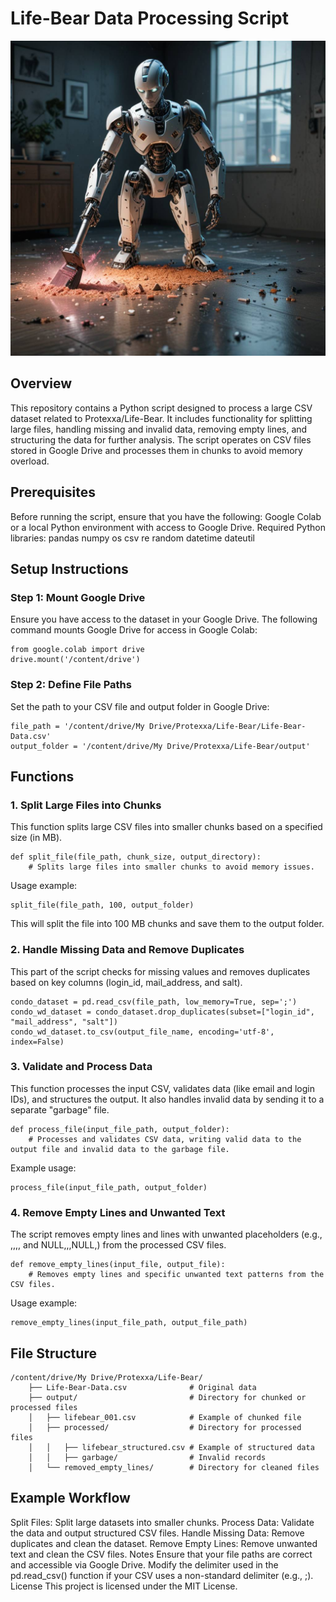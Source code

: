 # Life-Bear Data Processing Script
![AICleanFinal](AICleanFinal.png)

## Overview
This repository contains a Python script designed to process a large CSV dataset related to Protexxa/Life-Bear. It includes functionality for splitting large files, handling missing and invalid data, removing empty lines, and structuring the data for further analysis. The script operates on CSV files stored in Google Drive and processes them in chunks to avoid memory overload.

## Prerequisites
Before running the script, ensure that you have the following:
Google Colab or a local Python environment with access to Google Drive.
Required Python libraries:
pandas
numpy
os
csv
re
random
datetime
dateutil

## Setup Instructions

### Step 1: Mount Google Drive
Ensure you have access to the dataset in your Google Drive. The following command mounts Google Drive for access in Google Colab:

    from google.colab import drive
    drive.mount('/content/drive')

### Step 2: Define File Paths
Set the path to your CSV file and output folder in Google Drive:

    file_path = '/content/drive/My Drive/Protexxa/Life-Bear/Life-Bear-Data.csv'
    output_folder = '/content/drive/My Drive/Protexxa/Life-Bear/output'
 
## Functions
### 1. Split Large Files into Chunks
This function splits large CSV files into smaller chunks based on a specified size (in MB).

    def split_file(file_path, chunk_size, output_directory):
        # Splits large files into smaller chunks to avoid memory issues.

Usage example:

    split_file(file_path, 100, output_folder)
This will split the file into 100 MB chunks and save them to the output folder.

### 2. Handle Missing Data and Remove Duplicates
This part of the script checks for missing values and removes duplicates based on key columns (login_id, mail_address, and salt).

    condo_dataset = pd.read_csv(file_path, low_memory=True, sep=';')
    condo_wd_dataset = condo_dataset.drop_duplicates(subset=["login_id", "mail_address", "salt"])
    condo_wd_dataset.to_csv(output_file_name, encoding='utf-8', index=False)
    
### 3. Validate and Process Data
This function processes the input CSV, validates data (like email and login IDs), and structures the output. It also handles invalid data by sending it to a separate "garbage" file.

    def process_file(input_file_path, output_folder):
        # Processes and validates CSV data, writing valid data to the output file and invalid data to the garbage file.
Example usage:

    process_file(input_file_path, output_folder)

### 4. Remove Empty Lines and Unwanted Text
The script removes empty lines and lines with unwanted placeholders (e.g., ,,,, and NULL,,,NULL,) from the processed CSV files.

    def remove_empty_lines(input_file, output_file):
        # Removes empty lines and specific unwanted text patterns from the CSV files.
Usage example:

    remove_empty_lines(input_file_path, output_file_path)

## File Structure

    /content/drive/My Drive/Protexxa/Life-Bear/
        ├── Life-Bear-Data.csv              # Original data
        ├── output/                         # Directory for chunked or processed files
        │   ├── lifebear_001.csv            # Example of chunked file
        │   ├── processed/                  # Directory for processed files
        │   │   ├── lifebear_structured.csv # Example of structured data
        │   │   ├── garbage/                # Invalid records
        │   └── removed_empty_lines/        # Directory for cleaned files

## Example Workflow
Split Files: Split large datasets into smaller chunks.
Process Data: Validate the data and output structured CSV files.
Handle Missing Data: Remove duplicates and clean the dataset.
Remove Empty Lines: Remove unwanted text and clean the CSV files.
Notes
Ensure that your file paths are correct and accessible via Google Drive.
Modify the delimiter used in the pd.read_csv() function if your CSV uses a non-standard delimiter (e.g., ;).
License
This project is licensed under the MIT License.

